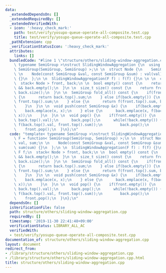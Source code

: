 ```yaml
---
data:
  _extendedDependsOn: []
  _extendedRequiredBy: []
  _extendedVerifiedWith:
  - icon: ':heavy_check_mark:'
    path: test/verify/yosupo-queue-operate-all-composite.test.cpp
    title: test/verify/yosupo-queue-operate-all-composite.test.cpp
  _pathExtension: cpp
  _verificationStatusIcon: ':heavy_check_mark:'
  attributes:
    links: []
  bundledCode: "#line 1 \"structure/others/sliding-window-aggregation.cpp\"\ntemplate<\
    \ typename SemiGroup >\nstruct SlidingWindowAggregation {\n  using F = function<\
    \ SemiGroup(SemiGroup, SemiGroup) >;\n \n  struct Node {\n    SemiGroup val, sum;\n\
    \ \n    Node(const SemiGroup &val, const SemiGroup &sum) : val(val), sum(sum)\
    \ {}\n  };\n \n  SlidingWindowAggregation(F f) : f(f) {}\n \n \n  const F f;\n\
    \  stack< Node > front, back;\n \n  bool empty() const {\n    return front.empty()\
    \ && back.empty();\n  }\n \n  size_t size() const {\n    return front.size() +\
    \ back.size();\n  }\n \n  SemiGroup fold_all() const {\n    if(front.empty())\
    \ {\n      return back.top().sum;\n    } else if(back.empty()) {\n      return\
    \ front.top().sum;\n    } else {\n      return f(front.top().sum, back.top().sum);\n\
    \    }\n  }\n \n  void push(const SemiGroup &x) {\n    if(back.empty()) {\n  \
    \    back.emplace(x, x);\n    } else {\n      back.emplace(x, f(back.top().sum,\
    \ x));\n    }\n  }\n \n  void pop() {\n    if(front.empty()) {\n      front.emplace(back.top().val,\
    \ back.top().val);\n      back.pop();\n      while(!back.empty()) {\n        front.emplace(back.top().val,\
    \ f(back.top().val, front.top().sum));\n        back.pop();\n      }\n    }\n\
    \    front.pop();\n  }\n};\n"
  code: "template< typename SemiGroup >\nstruct SlidingWindowAggregation {\n  using\
    \ F = function< SemiGroup(SemiGroup, SemiGroup) >;\n \n  struct Node {\n    SemiGroup\
    \ val, sum;\n \n    Node(const SemiGroup &val, const SemiGroup &sum) : val(val),\
    \ sum(sum) {}\n  };\n \n  SlidingWindowAggregation(F f) : f(f) {}\n \n \n  const\
    \ F f;\n  stack< Node > front, back;\n \n  bool empty() const {\n    return front.empty()\
    \ && back.empty();\n  }\n \n  size_t size() const {\n    return front.size() +\
    \ back.size();\n  }\n \n  SemiGroup fold_all() const {\n    if(front.empty())\
    \ {\n      return back.top().sum;\n    } else if(back.empty()) {\n      return\
    \ front.top().sum;\n    } else {\n      return f(front.top().sum, back.top().sum);\n\
    \    }\n  }\n \n  void push(const SemiGroup &x) {\n    if(back.empty()) {\n  \
    \    back.emplace(x, x);\n    } else {\n      back.emplace(x, f(back.top().sum,\
    \ x));\n    }\n  }\n \n  void pop() {\n    if(front.empty()) {\n      front.emplace(back.top().val,\
    \ back.top().val);\n      back.pop();\n      while(!back.empty()) {\n        front.emplace(back.top().val,\
    \ f(back.top().val, front.top().sum));\n        back.pop();\n      }\n    }\n\
    \    front.pop();\n  }\n};\n"
  dependsOn: []
  isVerificationFile: false
  path: structure/others/sliding-window-aggregation.cpp
  requiredBy: []
  timestamp: '2019-11-30 22:41:48+09:00'
  verificationStatus: LIBRARY_ALL_AC
  verifiedWith:
  - test/verify/yosupo-queue-operate-all-composite.test.cpp
documentation_of: structure/others/sliding-window-aggregation.cpp
layout: document
redirect_from:
- /library/structure/others/sliding-window-aggregation.cpp
- /library/structure/others/sliding-window-aggregation.cpp.html
title: structure/others/sliding-window-aggregation.cpp
---
```

